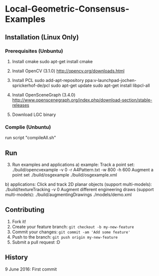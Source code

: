 # Local-Geometric-Consensus-Examples

## Installation (Linux Only)

### Prerequisites (Unbuntu)
1. Install cmake
sudo apt-get install cmake

2. Install OpenCV (3.1.0)
http://opencv.org/downloads.html

3. Install PCL
sudo add-apt-repository ppa:v-launchpad-jochen-sprickerhof-de/pcl
sudo apt-get update
sudo apt-get install libpcl-all

4. Install OpenSceneGraph (3.4.0)
http://www.openscenegraph.org/index.php/download-section/stable-releases

5. Download LGC binary

### Complie (Unbuntu)
run script "compileAll.sh"

## Run
3. Run examples and applications
a) example:
Track a point set:
./build/opencvexample -v 0 -r A4Pattern.txt -w 800 -h 600
Augment a point set
./build/osgexample ./build/osgexample.xml

b) applications:
Click and track 2D planar objects (support multi-models):
./build/textureTracking -v 0
Augment different engineering draws (support multi-models):
./build/augmentingDrawings ./models/demo.xml

## Contributing
1. Fork it!
2. Create your feature branch: `git checkout -b my-new-feature`
3. Commit your changes: `git commit -am 'Add some feature'`
4. Push to the branch: `git push origin my-new-feature`
5. Submit a pull request :D

## History
9 June 2016: First commit
